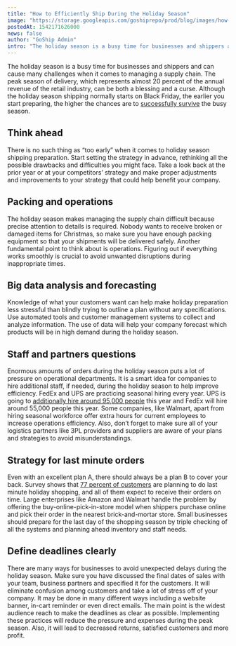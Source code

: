 ```yaml
---
title: "How to Efficiently Ship During the Holiday Season"
image: "https://storage.googleapis.com/goshiprepo/prod/blog/images/how-to-efficiently-ship-during-the-holiday-season.jpg"
postedAt: 1542171626000
news: false
author: "GoShip Admin"
intro: "The holiday season is a busy time for businesses and shippers and can cause many challenges when it comes to managing a supply chain. The peak season of delivery, which represents almost 20 percent of the annual revenue of the retail industry, can be both a blessing and a curse. Although the holiday season shipping normally starts on Black Friday, the earlier you start preparing, the higher the chances are to successfully survive the busy season. \n\nThink ahead\n-\n\nThere is no such thing as “too early” when i"
---
```

The holiday season is a busy time for businesses and shippers and can cause many challenges when it comes to managing a supply chain. The peak season of delivery, which represents almost 20 percent of the annual revenue of the retail industry, can be both a blessing and a curse. Although the holiday season shipping normally starts on Black Friday, the earlier you start preparing, the higher the chances are to [successfully survive](https://www.goship.com/blog/7-most-common-ltl-shipping-mistakes/) the busy season.

**Think ahead**
---------------

There is no such thing as “too early” when it comes to holiday season shipping preparation. Start setting the strategy in advance, rethinking all the possible drawbacks and difficulties you might face. Take a look back at the prior year or at your competitors’ strategy and make proper adjustments and improvements to your strategy that could help benefit your company.

**Packing and operations**
--------------------------

The holiday season makes managing the supply chain difficult because precise attention to details is required. Nobody wants to receive broken or damaged items for Christmas, so make sure you have enough packing equipment so that your shipments will be delivered safely. Another fundamental point to think about is operations. Figuring out if everything works smoothly is crucial to avoid unwanted disruptions during inappropriate times.

**Big data analysis and forecasting**
-------------------------------------

Knowledge of what your customers want can help make holiday preparation less stressful than blindly trying to outline a plan without any specifications. Use automated tools and customer management systems to collect and analyze information. The use of data will help your company forecast which products will be in high demand during the holiday season.

**Staff and partners questions**
--------------------------------

Enormous amounts of orders during the holiday season puts a lot of pressure on operational departments. It is a smart idea for companies to hire additional staff, if needed, during the holiday season to help improve efficiency. FedEx and UPS are practicing seasonal hiring every year. UPS is going to [additionally hire around 95,000 people](https://www.usatoday.com/story/money/2017/09/20/ups-and-fedex-hire-thousands-holiday-season/686495001/) this year and FedEx will hire around 55,000 people this year. Some companies, like Walmart, apart from hiring seasonal workforce offer extra hours for current employees to increase operations efficiency. Also, don’t forget to make sure all of your logistics partners like 3PL providers and suppliers are aware of your plans and strategies to avoid misunderstandings.

**Strategy for last minute orders**
-----------------------------------

Even with an excellent plan A, there should always be a plan B to cover your back. Survey shows that [77 percent of customers](https://www.pymnts.com/news/retail/2018/brick-and-mortar-holiday-shopping/) are planning to do last minute holiday shopping, and all of them expect to receive their orders on time. Large enterprises like Amazon and Walmart handle the problem by offering the buy-online-pick-in-store model when shippers purchase online and pick their order in the nearest brick-and-mortar store. Small businesses should prepare for the last day of the shopping season by triple checking of all the systems and planning ahead inventory and staff needs.

**Define deadlines clearly**
----------------------------

There are many ways for businesses to avoid unexpected delays during the holiday season. Make sure you have discussed the final dates of sales with your team, business partners and specified it for the customers. It will eliminate confusion among customers and take a lot of stress off of your company. It may be done in many different ways including a website banner, in-cart reminder or even direct emails. The main point is the widest audience reach to make the deadlines as clear as possible. Implementing these practices will reduce the pressure and expenses during the peak season. Also, it will lead to decreased returns, satisfied customers and more profit.
